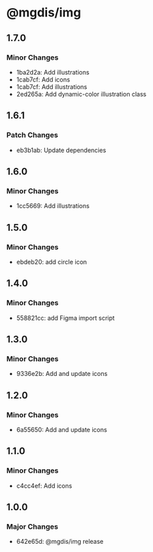 # @mgdis/img

## 1.7.0

### Minor Changes

- 1ba2d2a: Add illustrations
- 1cab7cf: Add icons
- 1cab7cf: Add illustrations
- 2ed265a: Add dynamic-color illustration class

## 1.6.1

### Patch Changes

- eb3b1ab: Update dependencies

## 1.6.0

### Minor Changes

- 1cc5669: Add illustrations

## 1.5.0

### Minor Changes

- ebdeb20: add circle icon

## 1.4.0

### Minor Changes

- 558821cc: add Figma import script

## 1.3.0

### Minor Changes

- 9336e2b: Add and update icons

## 1.2.0

### Minor Changes

- 6a55650: Add and update icons

## 1.1.0

### Minor Changes

- c4cc4ef: Add icons

## 1.0.0

### Major Changes

- 642e65d: @mgdis/img release
